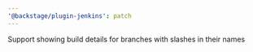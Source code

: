 ```yaml
---
'@backstage/plugin-jenkins': patch
---
```


Support showing build details for branches with slashes in their names

